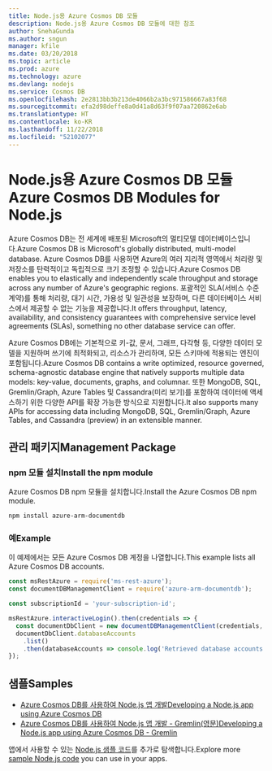 ```yaml
---
title: Node.js용 Azure Cosmos DB 모듈
description: Node.js용 Azure Cosmos DB 모듈에 대한 참조
author: SnehaGunda
ms.author: sngun
manager: kfile
ms.date: 03/20/2018
ms.topic: article
ms.prod: azure
ms.technology: azure
ms.devlang: nodejs
ms.service: Cosmos DB
ms.openlocfilehash: 2e2813bb3b213de4066b2a3bc971586667a83f68
ms.sourcegitcommit: efa2d98deffe8a0d41a8d63f9f07aa720862e6ab
ms.translationtype: HT
ms.contentlocale: ko-KR
ms.lasthandoff: 11/22/2018
ms.locfileid: "52102077"
---
```

# <a name="azure-cosmos-db-modules-for-nodejs"></a><span data-ttu-id="18206-103">Node.js용 Azure Cosmos DB 모듈</span><span class="sxs-lookup"><span data-stu-id="18206-103">Azure Cosmos DB Modules for Node.js</span></span>

<span data-ttu-id="18206-104">Azure Cosmos DB는 전 세계에 배포된 Microsoft의 멀티모델 데이터베이스입니다.</span><span class="sxs-lookup"><span data-stu-id="18206-104">Azure Cosmos DB is Microsoft's globally distributed, multi-model database.</span></span> <span data-ttu-id="18206-105">Azure Cosmos DB를 사용하면 Azure의 여러 지리적 영역에서 처리량 및 저장소를 탄력적이고 독립적으로 크기 조정할 수 있습니다.</span><span class="sxs-lookup"><span data-stu-id="18206-105">Azure Cosmos DB enables you to elastically and independently scale throughput and storage across any number of Azure's geographic regions.</span></span> <span data-ttu-id="18206-106">포괄적인 SLA(서비스 수준 계약)를 통해 처리량, 대기 시간, 가용성 및 일관성을 보장하며, 다른 데이터베이스 서비스에서 제공할 수 없는 기능을 제공합니다.</span><span class="sxs-lookup"><span data-stu-id="18206-106">It offers throughput, latency, availability, and consistency guarantees with comprehensive service level agreements (SLAs), something no other database service can offer.</span></span>

<span data-ttu-id="18206-107">Azure Cosmos DB에는 기본적으로 키-값, 문서, 그래프, 다각형 등, 다양한 데이터 모델을 지원하며 쓰기에 최적화되고, 리소스가 관리하며, 모든 스키마에 적용되는 엔진이 포함됩니다.</span><span class="sxs-lookup"><span data-stu-id="18206-107">Azure Cosmos DB contains a write optimized, resource governed, schema-agnostic database engine that natively supports multiple data models: key-value, documents, graphs, and columnar.</span></span> <span data-ttu-id="18206-108">또한 MongoDB, SQL, Gremlin/Graph, Azure Tables 및 Cassandra(미리 보기)를 포함하여 데이터에 액세스하기 위한 다양한 API를 확장 가능한 방식으로 지원합니다.</span><span class="sxs-lookup"><span data-stu-id="18206-108">It also supports many APIs for accessing data including MongoDB, SQL, Gremlin/Graph, Azure Tables, and Cassandra (preview) in an extensible manner.</span></span>

## <a name="management-package"></a><span data-ttu-id="18206-109">관리 패키지</span><span class="sxs-lookup"><span data-stu-id="18206-109">Management Package</span></span>

### <a name="install-the-npm-module"></a><span data-ttu-id="18206-110">npm 모듈 설치</span><span class="sxs-lookup"><span data-stu-id="18206-110">Install the npm module</span></span> 

<span data-ttu-id="18206-111">Azure Cosmos DB npm 모듈을 설치합니다.</span><span class="sxs-lookup"><span data-stu-id="18206-111">Install the Azure Cosmos DB npm module.</span></span>

```bash
npm install azure-arm-documentdb
```

### <a name="example"></a><span data-ttu-id="18206-112">예</span><span class="sxs-lookup"><span data-stu-id="18206-112">Example</span></span>

<span data-ttu-id="18206-113">이 예제에서는 모든 Azure Cosmos DB 계정을 나열합니다.</span><span class="sxs-lookup"><span data-stu-id="18206-113">This example lists all Azure Cosmos DB accounts.</span></span>

```javascript
const msRestAzure = require('ms-rest-azure');
const documentDBManagementClient = require('azure-arm-documentdb');

const subscriptionId = 'your-subscription-id';

msRestAzure.interactiveLogin().then(credentials => {
  const documentDbClient = new documentDBManagementClient(credentials, subscriptionId);
  documentDbClient.databaseAccounts
    .list()
    .then(databaseAccounts => console.log('Retrieved database accounts: ', databaseAccounts));
});
```

## <a name="samples"></a><span data-ttu-id="18206-114">샘플</span><span class="sxs-lookup"><span data-stu-id="18206-114">Samples</span></span>

* [<span data-ttu-id="18206-115">Azure Cosmos DB를 사용하여 Node.js 앱 개발</span><span class="sxs-lookup"><span data-stu-id="18206-115">Developing a Node.js app using Azure Cosmos DB</span></span>](https://azure.microsoft.com/resources/samples/azure-cosmos-db-documentdb-nodejs-getting-started/)
* [<span data-ttu-id="18206-116">Azure Cosmos DB를 사용하여 Node.js 앱 개발 - Gremlin(영문)</span><span class="sxs-lookup"><span data-stu-id="18206-116">Developing a Node.js app using Azure Cosmos DB - Gremlin</span></span>](https://azure.microsoft.com/resources/samples/azure-cosmos-db-graph-nodejs-getting-started/)

<span data-ttu-id="18206-117">앱에서 사용할 수 있는 [Node.js 샘플 코드](https://azure.microsoft.com/resources/samples/?platform=nodejs)를 추가로 탐색합니다.</span><span class="sxs-lookup"><span data-stu-id="18206-117">Explore more [sample Node.js code](https://azure.microsoft.com/resources/samples/?platform=nodejs) you can use in your apps.</span></span>
